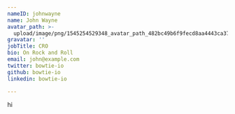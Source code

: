 ```yaml
---
nameID: johnwayne
name: John Wayne
avatar_path: >-
  upload/image/png/1545254529348_avatar_path_482bc49b6f9fecd8aa4443ca379bbd69.png
gravatar: ''
jobTitle: CRO
bio: On Rock and Roll
email: john@example.com
twitter: bowtie-io
github: bowtie-io
linkedin: bowtie-io

---
```

<p>hi</p>

